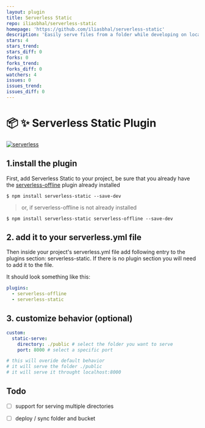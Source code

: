 ```yaml
---
layout: plugin
title: Serverless Static
repo: iliasbhal/serverless-static
homepage: 'https://github.com/iliasbhal/serverless-static'
description: 'Easily serve files from a folder while developing on localhost with the serverless-offline plugin'
stars: 4
stars_trend: 
stars_diff: 0
forks: 0
forks_trend: 
forks_diff: 0
watchers: 4
issues: 0
issues_trend: 
issues_diff: 0
---
```



# :package: :sparkles:  Serverless Static Plugin
[![serverless](http://public.serverless.com/badges/v3.svg)](http://www.serverless.com)

## 1.install the plugin
First, add Serverless Static to your project, be sure that you already have the [serverless-offline](https://github.com/dherault/serverless-offline) plugin already installed

```
$ npm install serverless-static --save-dev
```
> or, if serverless-offline is not already installed
```
$ npm install serverless-static serverless-offline --save-dev
```
## 2. add it to your serverless.yml file

Then inside your project's serverless.yml file add following entry to the plugins section: serverless-static. If there is no plugin section you will need to add it to the file.

It should look something like this:

```YAML
plugins:
  - serverless-offline
  - serverless-static 
```

## 3. customize behavior (optional)
```YAML
custom:
  static-serve:
    directory: ./public # select the folder you want to serve
    port: 8000 # select a specific port 

# this will overide default behavior
# it will serve the folder ./public
# it will serve it throught localhost:8000
```


## Todo

- [ ] support for serving multiple directories
- [ ] deploy / sync folder and bucket

